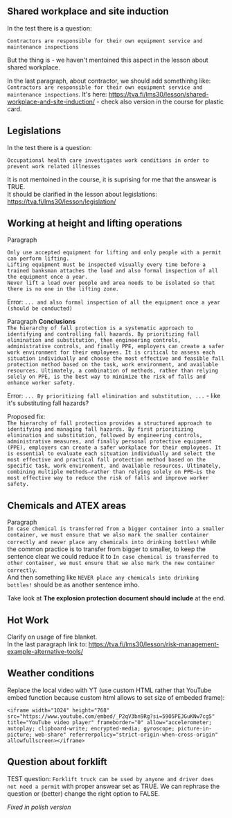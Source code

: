 ## Shared workplace and site induction

In the test there is a question:  
```
Contractors are responsible for their own equipment service and maintenance inspections
```
But the thing is - we haven't mentoined this aspect in the lesson about shared workplace.

In the last paragraph, about contractor, we should add somethinhg like: `Contractors are responsible for their own equipment service and maintenance inspections`.
It's here: https://tva.fi/lms30/lesson/shared-workplace-and-site-induction/ - check also version in the course for plastic card.  

## Legislations

In the test there is a question:  
```
Occupational health care investigates work conditions in order to prevent work related illnesses
```
It is not mentoined in the course, it is suprising for me that the answear is TRUE.  
It should be clarified in the lesson about legislations: https://tva.fi/lms30/lesson/legislation/


## Working at height and lifting operations

Paragraph  
```
Only use accepted equipment for lifting and only people with a permit can perform lifting.
Lifting equipment must be inspected visually every time before a trained banksman attaches the load and also formal inspection of all the equipment once a year. 
Never lift a load over people and area needs to be isolated so that there is no one in the lifting zone.
```

Error: `... and also formal inspection of all the equipment once a year (should be conducted)`


Paragraph **Conclusions**  
``` The hierarchy of fall protection is a systematic approach to identifying and controlling fall hazards. By prioritizing fall elimination and substitution, then engineering controls, administrative controls, and finally PPE, employers can create a safer work environment for their employees. It is critical to assess each situation individually and choose the most effective and feasible fall protection method based on the task, work environment, and available resources. Ultimately, a combination of methods, rather than relying solely on PPE, is the best way to minimize the risk of falls and enhance worker safety. ```

Error: `... By prioritizing fall elimination and substitution, ...` - like it's substituting fall hazards?

Proposed fix:  
```The hierarchy of fall protection provides a structured approach to identifying and managing fall hazards. By first prioritizing elimination and substitution, followed by engineering controls, administrative measures, and finally personal protective equipment (PPE), employers can create a safer workplace for their employees. It is essential to evaluate each situation individually and select the most effective and practical fall protection method based on the specific task, work environment, and available resources. Ultimately, combining multiple methods—rather than relying solely on PPE—is the most effective way to reduce the risk of falls and improve worker safety. ```  


## Chemicals and ATEX areas

Paragraph  
`In case chemical is transferred from a bigger container into a smaller container, we must ensure that we also mark the smaller container correctly and never place any chemicals into drinking bottles!` while the common practice is to transfer from bigger to smaller, to keep the sentence clear we could reduce it to `In case chemical is transferred to other container, we must ensure that we also mark the new container correctly`.  
And then something like `NEVER place any chemicals into drinking bottles!` should be as another sentence imho.  
 
Take look at **The explosion protection document should include** at the end.


## Hot Work
Clarify on usage of fire blanket.  
In the last paragraph link to: https://tva.fi/lms30/lesson/risk-management-example-alternative-tools/

## Weather conditions
Replace the local video with YT (use custom HTML rather that YouTube embed function because custom html allows to set size of embeded frame):

```
<iframe width="1024" height="768" src="https://www.youtube.com/embed/_P2qV3bn9Rg?si=59O5PEJGuKNw7cg5" title="YouTube video player" frameborder="0" allow="accelerometer; autoplay; clipboard-write; encrypted-media; gyroscope; picture-in-picture; web-share" referrerpolicy="strict-origin-when-cross-origin" allowfullscreen></iframe>
```


## Question about forklift

TEST question: `Forklift truck can be used by anyone and driver does not need a permit` with proper answear set as TRUE. We can rephrase the question or (better) change the right option to FALSE.  

*Fixed in polish version*
